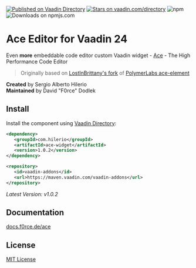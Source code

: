 [![Published on Vaadin  Directory](https://img.shields.io/badge/Vaadin%20Directory-published-00b4f0.svg)](https://vaadin.com/directory/component/ace-widget1)
[![Stars on vaadin.com/directory](https://img.shields.io/vaadin-directory/star/ace-widget1.svg)](https://vaadin.com/directory/component/ace-widget1)
![npm](https://img.shields.io/npm/v/@f0rce/ace-widget)
![Downloads on npmjs.com](https://img.shields.io/npm/dt/@f0rce/ace-widget.svg)

# Ace Editor for Vaadin 24

Even **more** embeddable code editor
custom Vaadin widget - [Ace](http://ace.c9.io/) - The High Performance Code Editor

> Originally based on [LostInBrittany's fork](https://github.com/LostInBrittany/ace-widget)
> of [PolymerLabs ace-element](https://github.com/PolymerLabs/ace-element)

**Created** by Sergio Alberto Hilerio<br/>
**Maintained** by David "F0rce" Dodlek 


## Install

Install the component using [Vaadin Directory](https://vaadin.com/directory/component/ace-widget1):

```xml
<dependency>
   <groupId>com.hilerio</groupId>
   <artifactId>ace-widget</artifactId>
   <version>1.0.2</version>
</dependency>

<repository>
   <id>vaadin-addons</id>
   <url>https://maven.vaadin.com/vaadin-addons</url>
</repository>
```

*Latest Version: v1.0.2*


## Documentation

[docs.f0rce.de/ace](https://docs.f0rce.de/ace)


## License

[MIT License](http://opensource.org/licenses/MIT)
